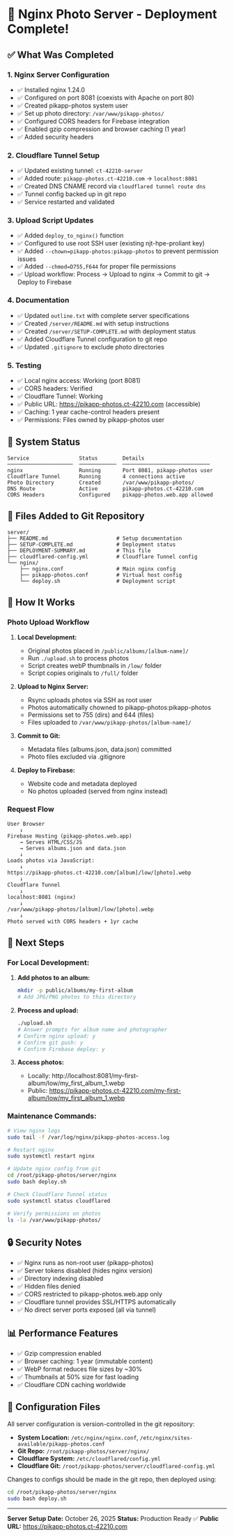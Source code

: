 # 🎉 Nginx Photo Server - Deployment Complete!

## ✅ What Was Completed

### 1. Nginx Server Configuration
- ✅ Installed nginx 1.24.0
- ✅ Configured on port 8081 (coexists with Apache on port 80)
- ✅ Created pikapp-photos system user
- ✅ Set up photo directory: `/var/www/pikapp-photos/`
- ✅ Configured CORS headers for Firebase integration
- ✅ Enabled gzip compression and browser caching (1 year)
- ✅ Added security headers

### 2. Cloudflare Tunnel Setup
- ✅ Updated existing tunnel: `ct-42210-server`
- ✅ Added route: `pikapp-photos.ct-42210.com` → `localhost:8081`
- ✅ Created DNS CNAME record via `cloudflared tunnel route dns`
- ✅ Tunnel config backed up in git repo
- ✅ Service restarted and validated

### 3. Upload Script Updates
- ✅ Added `deploy_to_nginx()` function
- ✅ Configured to use root SSH user (existing njt-hpe-proliant key)
- ✅ Added `--chown=pikapp-photos:pikapp-photos` to prevent permission issues
- ✅ Added `--chmod=D755,F644` for proper file permissions
- ✅ Upload workflow: Process → Upload to nginx → Commit to git → Deploy to Firebase

### 4. Documentation
- ✅ Updated `outline.txt` with complete server specifications
- ✅ Created `/server/README.md` with setup instructions
- ✅ Created `/server/SETUP-COMPLETE.md` with deployment status
- ✅ Added Cloudflare Tunnel configuration to git repo
- ✅ Updated `.gitignore` to exclude photo directories

### 5. Testing
- ✅ Local nginx access: Working (port 8081)
- ✅ CORS headers: Verified
- ✅ Cloudflare Tunnel: Working
- ✅ Public URL: https://pikapp-photos.ct-42210.com (accessible)
- ✅ Caching: 1 year cache-control headers present
- ✅ Permissions: Files owned by pikapp-photos user

## 🚀 System Status

```
Service                Status        Details
─────────────────────  ────────────  ────────────────────────────
nginx                  Running       Port 8081, pikapp-photos user
Cloudflare Tunnel      Running       4 connections active
Photo Directory        Created       /var/www/pikapp-photos/
DNS Route              Active        pikapp-photos.ct-42210.com
CORS Headers           Configured    pikapp-photos.web.app allowed
```

## 📁 Files Added to Git Repository

```
server/
├── README.md                      # Setup documentation
├── SETUP-COMPLETE.md              # Deployment status
├── DEPLOYMENT-SUMMARY.md          # This file
├── cloudflared-config.yml         # Cloudflare Tunnel config
└── nginx/
    ├── nginx.conf                 # Main nginx config
    ├── pikapp-photos.conf         # Virtual host config
    └── deploy.sh                  # Deployment script
```

## 🔧 How It Works

### Photo Upload Workflow

1. **Local Development:**
   - Original photos placed in `/public/albums/[album-name]/`
   - Run `./upload.sh` to process photos
   - Script creates webP thumbnails in `/low/` folder
   - Script copies originals to `/full/` folder

2. **Upload to Nginx Server:**
   - Rsync uploads photos via SSH as root user
   - Photos automatically chowned to pikapp-photos:pikapp-photos
   - Permissions set to 755 (dirs) and 644 (files)
   - Files uploaded to `/var/www/pikapp-photos/[album-name]/`

3. **Commit to Git:**
   - Metadata files (albums.json, data.json) committed
   - Photo files excluded via .gitignore

4. **Deploy to Firebase:**
   - Website code and metadata deployed
   - No photos uploaded (served from nginx instead)

### Request Flow

```
User Browser
    ↓
Firebase Hosting (pikapp-photos.web.app)
    → Serves HTML/CSS/JS
    → Serves albums.json and data.json
    ↓
Loads photos via JavaScript:
    ↓
https://pikapp-photos.ct-42210.com/[album]/low/[photo].webp
    ↓
Cloudflare Tunnel
    ↓
localhost:8081 (nginx)
    ↓
/var/www/pikapp-photos/[album]/low/[photo].webp
    ↓
Photo served with CORS headers + 1yr cache
```

## 🎯 Next Steps

### For Local Development:

1. **Add photos to an album:**
   ```bash
   mkdir -p public/albums/my-first-album
   # Add JPG/PNG photos to this directory
   ```

2. **Process and upload:**
   ```bash
   ./upload.sh
   # Answer prompts for album name and photographer
   # Confirm nginx upload: y
   # Confirm git push: y
   # Confirm Firebase deploy: y
   ```

3. **Access photos:**
   - Locally: http://localhost:8081/my-first-album/low/my_first_album_1.webp
   - Public: https://pikapp-photos.ct-42210.com/my-first-album/low/my_first_album_1.webp

### Maintenance Commands:

```bash
# View nginx logs
sudo tail -f /var/log/nginx/pikapp-photos-access.log

# Restart nginx
sudo systemctl restart nginx

# Update nginx config from git
cd /root/pikapp-photos/server/nginx
sudo bash deploy.sh

# Check Cloudflare Tunnel status
sudo systemctl status cloudflared

# Verify permissions on photos
ls -la /var/www/pikapp-photos/
```

## 🔒 Security Notes

- ✅ Nginx runs as non-root user (pikapp-photos)
- ✅ Server tokens disabled (hides nginx version)
- ✅ Directory indexing disabled
- ✅ Hidden files denied
- ✅ CORS restricted to pikapp-photos.web.app only
- ✅ Cloudflare tunnel provides SSL/HTTPS automatically
- ✅ No direct server ports exposed (all via tunnel)

## 📊 Performance Features

- ✅ Gzip compression enabled
- ✅ Browser caching: 1 year (immutable content)
- ✅ WebP format reduces file sizes by ~30%
- ✅ Thumbnails at 50% size for fast loading
- ✅ Cloudflare CDN caching worldwide

## 📝 Configuration Files

All server configuration is version-controlled in the git repository:

- **System Location:** `/etc/nginx/nginx.conf`, `/etc/nginx/sites-available/pikapp-photos.conf`
- **Git Repo:** `/root/pikapp-photos/server/nginx/`
- **Cloudflare System:** `/etc/cloudflared/config.yml`
- **Cloudflare Git:** `/root/pikapp-photos/server/cloudflared-config.yml`

Changes to configs should be made in the git repo, then deployed using:
```bash
cd /root/pikapp-photos/server/nginx
sudo bash deploy.sh
```

---

**Server Setup Date:** October 26, 2025
**Status:** Production Ready ✅
**Public URL:** https://pikapp-photos.ct-42210.com
